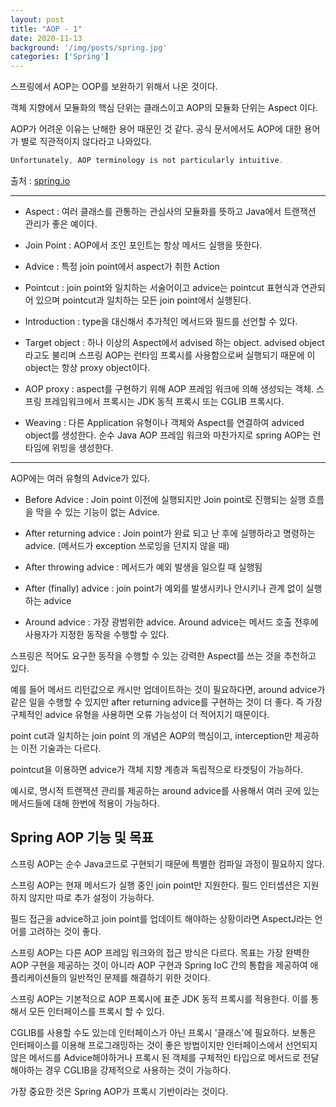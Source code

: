 ```yaml
---
layout: post
title: "AOP - 1"
date: 2020-11-13
background: '/img/posts/spring.jpg'
categories: ['Spring']
---
```



스프링에서 AOP는 OOP를 보완하기 위해서 나온 것이다.

객체 지향에서 모듈화의 핵심 단위는 클래스이고 AOP의 모듈화 단위는 Aspect 이다.


AOP가 어려운 이유는 난해한 용어 때문인 것 같다. 공식 문서에서도 AOP에 대한 용어가 별로 직관적이지 않다라고 나와있다.


```java
Unfortunately, AOP terminology is not particularly intuitive.
```
출처 : [spring.io](https://google.com, "spring link") 

---

- Aspect : 여러 클래스를 관통하는 관심사의 모듈화를 뜻하고 Java에서 트랜잭션 관리가 좋은 예이다.

- Join Point : AOP에서 조인 포인트는 항상 메서드 실행을 뜻한다.

- Advice : 특정 join point에서 aspect가 취한 Action

- Pointcut : join point와 일치하는 서술어이고 advice는 pointcut 표현식과 연관되어 있으며 pointcut과 일치하는 모든 join point에서 실행된다.

- Introduction : type을 대신해서 추가적인 메서드와 필드를 선언할 수 있다.

- Target object : 하나 이상의 Aspect에서 advised 하는 object. advised object 라고도 불리며 스프링 AOP는 런타임 프록시를 사용함으로써 실행되기 때문에 이 object는 항상 proxy object이다.

- AOP proxy : aspect를 구현하기 위해 AOP 프레임 워크에 의해 생성되는 객체. 스프링 프레임워크에서 프록시는 JDK 동적 프록시 또는 CGLIB 프록시다.

- Weaving : 다른 Application 유형이나 객체와 Aspect를 연결하여 adviced object를 생성한다. 순수 Java AOP 프레임 워크와 마찬가지로 spring AOP는 런타임에 위빙을 생성한다.

---

AOP에는 여러 유형의 Advice가 있다.

- Before Advice : Join point 이전에 실행되지만 Join point로 진행되는 실행 흐름을 막을 수 있는 기능이 없는 Advice.

- After returning advice : Join point가 완료 되고 난 후에 실행하라고 명령하는 advice. (메서드가 exception 쓰로잉을 던지지 않을 때)

- After throwing advice : 메서드가 예외 발생을 일으킬 때 실행됨

- After (finally) advice : join point가 예외를 발생시키나 안시키나 관계 없이 실행하는 advice

- Around advice : 가장 광범위한 advice. Around advice는 메서드 호출 전후에 사용자가 지정한 동작을 수행할 수 있다. 

스프링은 적어도 요구한 동작을 수행할 수 있는 강력한 Aspect를 쓰는 것을 추천하고 있다.


예를 들어 메서드 리턴값으로 캐시만 업데이트하는 것이 필요하다면, around advice가 같은 일을 수행할 수 있지만 after returning advice를 구현하는 것이 더 좋다. 즉 가장 구체적인 advice 유형을 사용하면 오류 가능성이 더 적어지기 때문이다.


point cut과 일치하는 join point 의 개념은 AOP의 핵심이고, interception만 제공하는 이전 기술과는 다르다.

pointcut을 이용하면 advice가 객체 지향 계층과 독립적으로 타겟팅이 가능하다.

예시로, 명시적 트랜잭션 관리를 제공하는 around advice를 사용해서 여러 곳에 있는 메서드들에 대해 한번에 적용이 가능하다.


## Spring AOP 기능 및 목표

스프링 AOP는 순수 Java코드로 구현되기 때문에 특별한 컴파일 과정이 필요하지 않다. 

스프링 AOP는 현재 메서드가 실행 중인 join point만 지원한다. 필드 인터셉션은 지원하지 않지만 따로 추가 설정이 가능하다.

필드 접근을 advice하고 join point를 업데이트 해야하는 상황이라면 AspectJ라는 언어를 고려하는 것이 좋다.

스프링 AOP는 다른 AOP 프레임 워크와의 접근 방식은 다르다. 목표는 가장 완벽한 AOP 구현을 제공하는 것이 아니라 AOP 구현과 Spring IoC 간의 통합을 제공하여 애플리케이션들의 일반적인 문제를 해결하기 위한 것이다.


스프링 AOP는 기본적으로 AOP 프록시에 표준 JDK 동적 프록시를 적용한다. 이를 통해서 모든 인터페이스를 프록시 할 수 있다.

CGLIB를 사용할 수도 있는데 인터페이스가 아닌 프록시 '클래스'에 필요하다. 보통은 인터페이스를 이용해 프로그래밍하는 것이 좋은 방법이지만 인터페이스에서 선언되지 않은 메서드를 Advice해야하거나 프록시 된 객체를 구체적인 타입으로 메서드로 전달해야하는 경우 CGLIB을 강제적으로 사용하는 것이 가능하다.


가장 중요한 것은 Spring AOP가 프록시 기반이라는 것이다.







